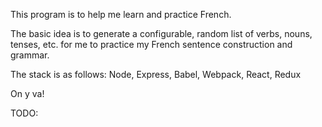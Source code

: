 This program is to help me learn and practice French.

The basic idea is to generate a configurable, random list of verbs, nouns, tenses, etc. for me to practice my French sentence construction and grammar.

The stack is as follows:
Node, Express, Babel, Webpack, React, Redux

On y va!

TODO: 

